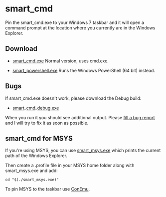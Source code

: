 smart_cmd
=========

Pin the smart_cmd.exe to your Windows 7 taskbar and it will open a command prompt at the location
where you currently are in the Windows Explorer.

Download
--------

* [smart_cmd.exe](https://github.com/jhasse/smart_cmd/releases/download/v1.1/smart_cmd.exe) Normal version, uses cmd.exe.

* [smart_powershell.exe](https://github.com/downloads/jhasse/smart_cmd/smart_powershell.exe) Runs the Windows PowerShell (64 bit) instead.

Bugs
----

If smart_cmd.exe doesn't work, please download the Debug build:

* [smart_cmd_debug.exe](https://github.com/jhasse/smart_cmd/releases/download/v1.1/smart_cmd_debug.exe)

When you run it you should see additional output. Please
[fill a bug report](https://github.com/jhasse/smart_cmd/issues/new) and I will try to fix it as soon
as possible.

smart_cmd for MSYS
------------------

If you're using MSYS, you can use
[smart_msys.exe](https://github.com/jhasse/smart_cmd/releases/download/v1.1/smart_msys.exe)
which prints the current path of the Windows Explorer.

Then create a .profile file in your MSYS home folder along with smart_msys.exe
and add:

```
cd "$(./smart_msys.exe)"
```

To pin MSYS to the taskbar use [ConEmu](https://code.google.com/p/conemu-maximus5/).
